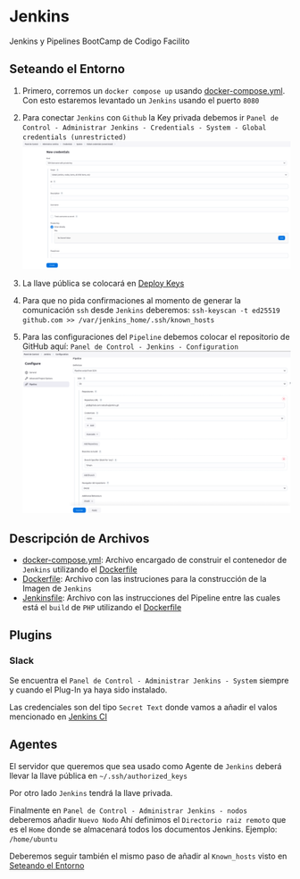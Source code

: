# Jenkins
Jenkins y Pipelines BootCamp de Codigo Facilito

## Seteando el Entorno
1. Primero, corremos un `docker compose up` usando [docker-compose.yml](./docker/docker-compose.yml).
Con esto estaremos levantado un `Jenkins` usando el puerto `8080`

2. Para conectar `Jenkins` con `Github` la Key privada debemos ir `Panel de Control - Administrar Jenkins - Credentials - System - Global credentials (unrestricted)`
![New credentials](./images/jenkins_NewCredential.png)

3. La llave pública se colocará en [Deploy Keys](https://github.com/rodosilva/jenkins/settings/keys)

4. Para que no pida confirmaciones al momento de generar la comunicación `ssh` desde `Jenkins` deberemos:
`ssh-keyscan -t ed25519 github.com >> /var/jenkins_home/.ssh/known_hosts`

5. Para las configuraciones del `Pipeline` debemos colocar el repositorio de GitHub aquí:
`Panel de Control - Jenkins - Configuration` ![Pipeline](./images/jenkins_Pipeline.png)

## Descripción de Archivos
- [docker-compose.yml](./docker/docker-compose.yml): Archivo encargado de construir el contenedor de `Jenkins` utilizando el [Dockerfile](./docker/Dockerfile)
- [Dockerfile](./docker/Dockerfile): Archivo con las instruciones para la construcción de la Imagen de `Jenkins`
- [Jenkinsfile](./Jenkinsfile): Archivo con las instrucciones del Pipeline entre las cuales está el `build` de `PHP` utilizando el [Dockerfile](./Dockerfile)

## Plugins

### Slack
Se encuentra el `Panel de Control - Administrar Jenkins - System` siempre y cuando el Plug-In ya haya sido instalado.

Las credenciales son del tipo `Secret Text` donde vamos a añadir el valos mencionado en [Jenkins CI](https://rodo-devops.slack.com/services/B086L9SC5HQ?added)

## Agentes
El servidor que queremos que sea usado como Agente de `Jenkins` deberá llevar la llave pública en `~/.ssh/authorized_keys`

Por otro lado `Jenkins` tendrá la llave privada.

Finalmente en `Panel de Control - Administrar Jenkins - nodos` deberemos añadir `Nuevo Nodo`
Ahí definimos el `Directorio raiz remoto` que es el `Home` donde se almacenará todos los documentos Jenkins. Ejemplo: `/home/ubuntu`

Deberemos seguir también el mismo paso de añadir al `Known_hosts` visto en [Seteando el Entorno](#seteando-el-entorno)




